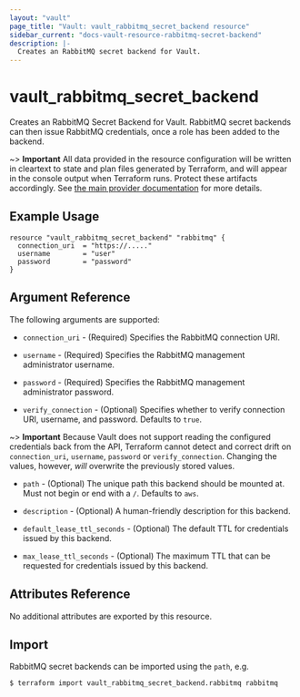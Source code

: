 ```yaml
---
layout: "vault"
page_title: "Vault: vault_rabbitmq_secret_backend resource"
sidebar_current: "docs-vault-resource-rabbitmq-secret-backend"
description: |-
  Creates an RabbitMQ secret backend for Vault.
---
```


# vault\_rabbitmq\_secret\_backend

Creates an RabbitMQ Secret Backend for Vault. RabbitMQ secret backends can then issue RabbitMQ credentials,
 once a role has been added to the backend.

~> **Important** All data provided in the resource configuration will be
written in cleartext to state and plan files generated by Terraform, and
will appear in the console output when Terraform runs. Protect these
artifacts accordingly. See
[the main provider documentation](../index.html)
for more details.

## Example Usage

```hcl
resource "vault_rabbitmq_secret_backend" "rabbitmq" {
  connection_uri  = "https://....."
  username        = "user"
  password        = "password"
}
```

## Argument Reference

The following arguments are supported:

* `connection_uri` - (Required)  Specifies the RabbitMQ connection URI.

* `username` - (Required) Specifies the RabbitMQ management administrator username.

* `password` - (Required) Specifies the RabbitMQ management administrator password.

* `verify_connection` - (Optional) Specifies whether to verify connection URI, username, and password.
Defaults to `true`.


~> **Important** Because Vault does not support reading the configured
credentials back from the API, Terraform cannot detect and correct drift
on `connection_uri`, `username`, `password` or `verify_connection`. Changing the values, however, _will_
overwrite the previously stored values.

* `path` - (Optional) The unique path this backend should be mounted at. Must
not begin or end with a `/`. Defaults to `aws`.

* `description` - (Optional) A human-friendly description for this backend.

* `default_lease_ttl_seconds` - (Optional) The default TTL for credentials
issued by this backend.

* `max_lease_ttl_seconds` - (Optional) The maximum TTL that can be requested
for credentials issued by this backend.

## Attributes Reference

No additional attributes are exported by this resource.

## Import

RabbitMQ secret backends can be imported using the `path`, e.g.

```
$ terraform import vault_rabbitmq_secret_backend.rabbitmq rabbitmq
```
